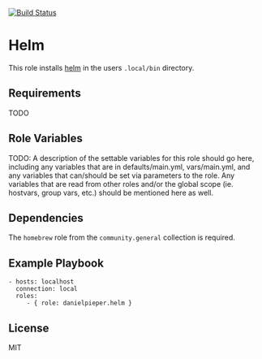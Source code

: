 [![Build Status](https://travis-ci.com/danielpieper/ansible-helm.svg?branch=main)](https://travis-ci.com/danielpieper/ansible-helm)

Helm
=========

This role installs [helm](https://helm.sh/) in the users `.local/bin` directory.

Requirements
------------

TODO

Role Variables
--------------

TODO: A description of the settable variables for this role should go here, including any variables that are in defaults/main.yml, vars/main.yml, and any variables that can/should be set via parameters to the role. Any variables that are read from other roles and/or the global scope (ie. hostvars, group vars, etc.) should be mentioned here as well.

Dependencies
------------

The `homebrew` role from the `community.general` collection is required.

Example Playbook
----------------

```
- hosts: localhost
  connection: local
  roles:
     - { role: danielpieper.helm }
```

License
-------

MIT
